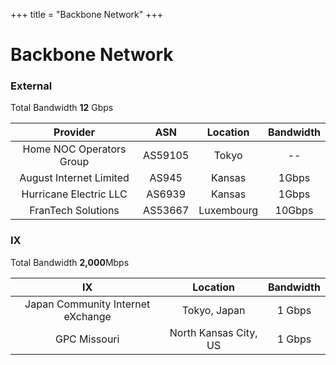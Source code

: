 +++
title = "Backbone Network"
+++

# Backbone Network

### External 
Total Bandwidth  **12** Gbps  

| Provider | ASN | Location | Bandwidth |
| :---: | :---: | :---: | :---: |
| Home NOC Operators Group | AS59105 | Tokyo | -- |
| August Internet Limited | AS945 | Kansas | 1Gbps |
| Hurricane Electric LLC | AS6939 | Kansas | 1Gbps |
| FranTech Solutions | AS53667 | Luxembourg | 10Gbps |

### IX
Total Bandwidth  **2,000**Mbps  

| IX | Location | Bandwidth |
| :---: | :---: | :---: |
| Japan Community Internet eXchange | Tokyo, Japan | 1 Gbps |
| GPC Missouri | North Kansas City, US | 1 Gbps |

<!-- 

### Backbone Map

-->
